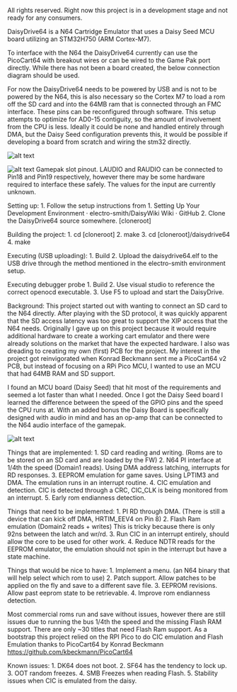 All rights reserved. Right now this project is in a development stage and not ready for any consumers.

DaisyDrive64 is a N64 Cartridge Emulator that uses a Daisy Seed MCU board utilizing an STM32H750 (ARM Cortex-M7).

To interface with the N64 the DaisyDrive64 currently can use the PicoCart64 with breakout wires or can be wired to the Game Pak port directly. While there has not been a board created, the below connection diagram should be used.

For now the DaisyDrive64 needs to be powered by USB and is not to be powered by the N64, this is also necessary so the Cortex M7 to load a rom off the SD card and into the 64MB ram that is connected through an FMC interface.
These pins can be reconfigured through software. This setup attempts to optimize for AD0-15 contiguity, so the amount of involvement from the CPU is less. Ideally it could be none and handled entirely through DMA, but the Daisy Seed configuration prevents this, it would be possible if developing a board from scratch and wiring the stm32 directly.

![alt text](https://github.com/nopjne/DaisyDrive64/blob/master/daisypinout.png?raw=true)

![alt text](https://github.com/nopjne/DaisyDrive64/blob/master/n64pinout.JPG?raw=true)
Gamepak slot pinout. LAUDIO and RAUDIO can be connected to Pin18 and Pin19 respectively, however there may be some hardware required to interface these safely. The values for the input are currently unknown.

Setting up:
	1. Follow the setup instructions from 1. Setting Up Your Development Environment · electro-smith/DaisyWiki Wiki · GitHub
	2. Clone the DaisyDrive64 source somewhere. [cloneroot]

Building the project:
	1. cd [cloneroot]
        2. make
        3. cd [cloneroot]/daisydrive64
	4. make

Executing (USB uploading):
	1. Build
	2. Upload the daisydrive64.elf to the USB drive through the method mentioned in the electro-smith environment setup.

Executing debugger probe
	1. Build
	2. Use visual studio to reference the correct openocd executable.
	3. Use F5 to upload and start the DaisyDrive.

Background:
This project started out with wanting to connect an SD card to the N64 directly. After playing with the SD protocol, it was quickly apparent that the SD access latency was too great to support the XIP access that the N64 needs. Originally I gave up on this project because it would require additional hardware to create a working cart emulator and there were already solutions on the market that have the expected hardware. I also was dreading to creating my own (first) PCB for the project. My interest in the project got reinvigorated when Konrad Beckmann sent me a PicoCart64 v2 PCB, but instead of focusing on a RPi Pico MCU, I wanted to use an MCU that had 64MB RAM and SD support. 

I found an MCU board (Daisy Seed) that hit most of the requirements and seemed a lot faster than what I needed.
Once I got the Daisy Seed board I learned the difference between the speed of the GPIO pins and the speed the CPU runs at. With an added bonus the Daisy Board is specifically designed with audio in mind and has an op-amp that can be connected to the N64 audio interface of the gamepak. 

![alt text](https://github.com/nopjne/DaisyDrive64/blob/master/wires.jpg?raw=true)

Things that are implemented:
	1. SD card reading and writing. (Roms are to be stored on an SD card and are loaded by the FW)
	2. N64 PI interface at 1/4th the speed (Domain1 reads). Using DMA address latching, interrupts for RD responses.
	3. EEPROM emulation for game saves. Using LPTIM3 and DMA. The emulation runs in an interrupt routine.
	4. CIC emulation and detection. CIC is detected through a CRC, CIC_CLK is being monitored from an interrupt.
	5. Early rom endianness detection.

Things that need to be implemented:
	1. PI RD through DMA. (There is still a device that can kick off DMA, HRTIM_EEV4 on Pin 8)
	2. Flash Ram emulation (Domain2 reads + writes) This is tricky because there is only 92ns between the latch and wr/rd.
	3. Run CIC in an interrupt entirely, should allow the core to be used for other work.
	4. Reduce NDTR reads for the EEPROM emulator, the emulation should not spin in the interrupt but have a state machine.
	
Things that would be nice to have:
	1. Implement a menu. (an N64 binary that will help select which rom to use)
	2. Patch support. Allow patches to be applied on the fly and save to a different save file.
	3. EEPROM revisions. Allow past eeprom state to be retrievable.
	4. Improve rom endianness detection.
	
Most commercial roms run and save without issues, however there are still issues due to running the bus 1/4th the speed and the missing Flash RAM support. There are only ~30 titles that need Flash Ram support.
As a bootstrap this project relied on the RPI Pico to do CIC emulation and Flash Emulation thanks to PicoCart64 by Konrad Beckmann https://github.com/kbeckmann/PicoCart64

Known issues:
	1. DK64 does not boot.
	2. SF64 has the tendency to lock up.
	3. OOT random freezes.
        4. SMB Freezes when reading Flash.
        5. Stability issues when CIC is emulated from the daisy.
